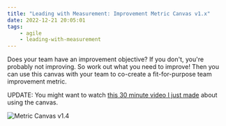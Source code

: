 ```yaml
---
title: "Leading with Measurement: Improvement Metric Canvas v1.x"
date: 2022-12-21 20:05:01
tags:
	- agile
	- leading-with-measurement
---
```


Does your team have an improvement objective? If you don't, you're probably not improving. So work out what you need to improve! Then you can use this canvas with your team to co-create a fit-for-purpose team improvement metric.

UPDATE: You might want to watch [this 30 minute video I just made](https://youtu.be/dS1tnJ3yWus) about using the canvas.

![Metric Canvas v1.4 ](/images/MetricCanvas_v1.4.png)
